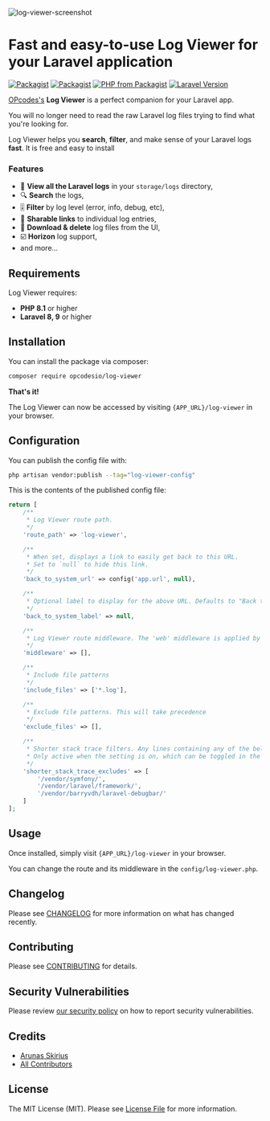![log-viewer-screenshot](https://user-images.githubusercontent.com/8697942/184591230-e6dfb1e6-215e-418b-a61e-58c9cdbb392a.png)

# Fast and easy-to-use Log Viewer for your Laravel application

[![Packagist](https://img.shields.io/packagist/v/opcodesio/log-viewer.svg?style=flat-square)](https://packagist.org/packages/opcodesio/log-viewer)
[![Packagist](https://img.shields.io/packagist/dm/opcodesio/log-viewer.svg?style=flat-square)](https://packagist.org/packages/opcodesio/log-viewer)
[![PHP from Packagist](https://img.shields.io/packagist/php-v/opcodesio/log-viewer.svg?style=flat-square)](https://packagist.org/packages/opcodesio/log-viewer)
[![Laravel Version](https://img.shields.io/badge/Laravel-8.x,%209.x-brightgreen.svg?style=flat-square)](https://packagist.org/packages/opcodesio/log-viewer)

[OPcodes's](https://www.opcodes.io/) **Log Viewer** is a perfect companion for your Laravel app.

You will no longer need to read the raw Laravel log files trying to find what you're looking for.

Log Viewer helps you **search**, **filter**, and make sense of your Laravel logs **fast**. It is free and easy to install

### Features
- 📂 **View all the Laravel logs** in your `storage/logs` directory,
- 🔍 **Search** the logs,
- 🎚 **Filter** by log level (error, info, debug, etc),
- 🔗 **Sharable links** to individual log entries,
- 💾 **Download & delete** log files from the UI,
- ☑️ **Horizon** log support,
- and more...

## Requirements

Log Viewer requires:
- **PHP 8.1** or higher
- **Laravel 8, 9** or higher

## Installation

You can install the package via composer:

```bash
composer require opcodesio/log-viewer
```

**That's it!**

The Log Viewer can now be accessed by visiting `{APP_URL}/log-viewer` in your browser.

## Configuration

You can publish the config file with:

```bash
php artisan vendor:publish --tag="log-viewer-config"
```

This is the contents of the published config file:

```php
return [
    /**
     * Log Viewer route path.
     */
    'route_path' => 'log-viewer',

    /**
     * When set, displays a link to easily get back to this URL.
     * Set to `null` to hide this link.
     */
    'back_to_system_url' => config('app.url', null),

    /**
     * Optional label to display for the above URL. Defaults to "Back to {{ app.name }}"
     */
    'back_to_system_label' => null,

    /**
     * Log Viewer route middleware. The 'web' middleware is applied by default.
     */
    'middleware' => [],

    /**
     * Include file patterns
     */
    'include_files' => ['*.log'],

    /**
     * Exclude file patterns. This will take precedence
     */
    'exclude_files' => [],

    /**
     * Shorter stack trace filters. Any lines containing any of the below strings will be excluded from the full log.
     * Only active when the setting is on, which can be toggled in the user interface.
     */
    'shorter_stack_trace_excludes' => [
        '/vendor/symfony/',
        '/vendor/laravel/framework/',
        '/vendor/barryvdh/laravel-debugbar/'
    ]
];
```

## Usage

Once installed, simply visit `{APP_URL}/log-viewer` in your browser.

You can change the route and its middleware in the `config/log-viewer.php`.

## Changelog

Please see [CHANGELOG](CHANGELOG.md) for more information on what has changed recently.

## Contributing

Please see [CONTRIBUTING](https://github.com/arukompas/.github/blob/main/CONTRIBUTING.md) for details.

## Security Vulnerabilities

Please review [our security policy](../../security/policy) on how to report security vulnerabilities.

## Credits

- [Arunas Skirius](https://github.com/arukompas)
- [All Contributors](../../contributors)

## License

The MIT License (MIT). Please see [License File](LICENSE.md) for more information.
